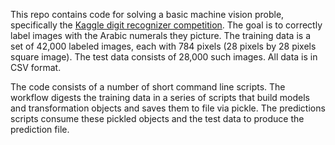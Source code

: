 This repo contains code for solving a basic machine vision proble, specifically the [Kaggle digit recognizer competition](https://www.kaggle.com/c/digit-recognizer). The goal is to correctly label images with the Arabic numerals they picture. The training data is a set of 42,000 labeled images, each with 784 pixels (28 pixels by 28 pixels square image). The test data consists of 28,000 such images. All data is in CSV format.

The code consists of a number of short command line scripts. The workflow digests the training data in a series of scripts that build models and transformation objects and saves them to file via pickle. The predictions scripts consume these pickled objects and the test data to produce the prediction file.